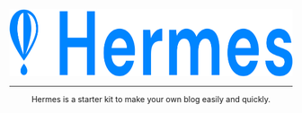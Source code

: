 <div align="center">
    <img src="https://raw.githubusercontent.com/dampokan/hermes/main/assets/logo.svg" alt="Logo" height="120px">
    <hr>
    <p>Hermes is a starter kit to make your own blog easily and quickly.</p>
</div>
